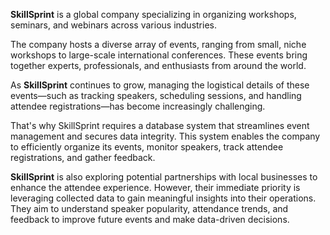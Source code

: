 **SkillSprint** is a global company specializing in organizing workshops, seminars, and webinars across various industries.

The company hosts a diverse array of events, ranging from small, niche workshops to large-scale international conferences. These events bring together experts, professionals, and enthusiasts from around the world.

As **SkillSprint** continues to grow, managing the logistical details of these events—such as tracking speakers, scheduling sessions, and handling attendee registrations—has become increasingly challenging.

That's why SkillSprint requires a database system that streamlines event management and secures data integrity. This system enables the company to efficiently organize its events, monitor speakers, track attendee registrations, and gather feedback.

**SkillSprint** is also exploring potential partnerships with local businesses to enhance the attendee experience. However, their immediate priority is leveraging collected data to gain meaningful insights into their operations. They aim to understand speaker popularity, attendance trends, and feedback to improve future events and make data-driven decisions.
